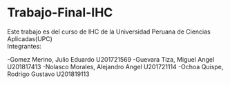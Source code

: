 # Trabajo-Final-IHC

Este trabajo es del curso de IHC de la Universidad Peruana de Ciencias Aplicadas(UPC)
<br>
Integrantes:

-Gomez Merino, Julio Eduardo         U201721569
-Guevara Tiza, Miguel Angel          U201817413
-Nolasco Morales, Alejandro Angel    U201721114
-Ochoa Quispe, Rodrigo Gustavo       U201819113
